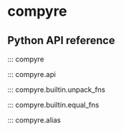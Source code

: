 # compyre

## Python API reference

::: compyre

::: compyre.api

::: compyre.builtin.unpack_fns

::: compyre.builtin.equal_fns

::: compyre.alias
